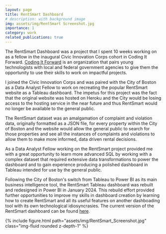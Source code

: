 ```yaml
---
layout: page
title: RentSmart Dashboard
# description: with background image
img: assets/img/RentSmart Screenshot.jpg
importance: 1
category: work
related_publications: true
---
```


The RentSmart Dashboard was a project that I spent 10 weeks working on as a fellow in the inaugural Civic Innovation Corps cohort in Coding It Forward. <a href="https://codingitforward.com/">Coding It Forward</a> is an organization that pairs young technologists with local and federal government agencies to give them the opportunity to use their skills to work on impactful projects. 

I joined the Civic Innovation Corps and was paired with the City of Boston as a Data Analyst Fellow to work on recreating the popular RentSmart website as a Tableau dashboard. The impetus for this project was the fact that the original website was hosted on Heroku and the City would be losing access to the hosting service in the near future and thus RentSmart would no longer be available to the general public. 

The RentSmart dataset was an amalgamation of complaint and violation data, originally formatted as a JSON file, for every property within the City of Boston and the website would allow the general public to search for those properties and see all the instances of complaints and violations to allow them to make more informed, data driven rental decisions. 

As a Data Analyst Fellow working on the RentSmart project provided me with a great opportunity to learn more advanced SQL by working with a complex dataset that required extensive data transformations to power the dashboard and to gain experience producing a polished dashboard in Tableau intended for use by the general public.

Following the City of Boston's switch from Tableau to Power BI as its main business intelligence tool, the RentSmart Tableau dashboard was rebuilt and redesigned in Power BI in January 2024. This rebuild effort provided further opportunities to improve my skills in dashboard creation by learning how to create RentSmart and all its useful features on another dashboading tool with its own technological idiosyncrasies. The current version of the RentSmart dashboard can be found <a href="https://www.boston.gov/departments/analytics-team/rentsmart-boston">here</a>. 

{% include figure.html path="assets/img/RentSmart_Screenshot.jpg" class="img-fluid rounded z-depth-1" %}

<!-- <a href="https://www.boston.gov/departments/analytics-team/rentsmart-boston"><img src="assets/img/RentSmart Screenshot.jpg"></a> -->

<!-- <div class="row">
    <div class="col-sm md-auto">
        <a href="https://www.boston.gov/departments/analytics-team/rentsmart-boston">
        {% include figure.html path="assets/img/RentSmart_Screenshot.jpg" title="Screenshot"  class="img-fluid rounded z-depth-1" %}
        </a>
    </div>
</div> -->
